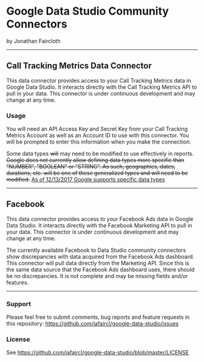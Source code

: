 # Google Data Studio Community Connectors
by Jonathan Faircloth

---

## Call Tracking Metrics Data Connector

This data connector provides access to your Call Tracking Metrics data in Google Data Studio. It interacts directly with the Call Tracking Metrics API to pull in your data. This connector is under continuous development and may change at any time.

### Usage
You will need an API Access Key and Secret Key from your Call Tracking Metrics Account as well as an Account ID to use with this connector. You will be prompted to enter this information when you make the connection.

Some data types ~~will~~ may need to be modified to use effectively in reports. ~~Google does not currently allow defining data types more specific than "NUMBER", "BOOLEAN" or "STRING". As such, geographies, dates, durations, etc. will be one of these generalized types and will need to be modified.~~ [As of 12/13/2017 Google supports specific data types](https://developers.google.com/datastudio/connector/changelog)

---

## Facebook

This data connector provides access to your Facebook Ads data in Google Data Studio. It interacts directly with the Facebook Marketing API to pull in your data. This connector is under continuous development and may change at any time.

The currently available Facebook to Data Studio community connectors show discrepancies with data acquired from the Facebook Ads dashboard. This connector will pull data directly from the Marketing API. Since this is the same data source that the Facebook Ads dashboard uses, there should be no discrepancies. It is not complete and may be missing fields and/or features.

---

### Support
Please feel free to submit comments, bug reports and feature requests in this repository: https://github.com/jafaircl/google-data-studio/issues

### License
See https://github.com/jafaircl/google-data-studio/blob/master/LICENSE